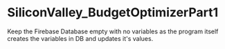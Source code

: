 # SiliconValley_BudgetOptimizerPart1

Keep the Firebase Database empty with no variables as the program itself creates the variables in DB and updates it's values.
